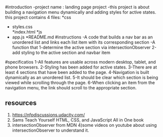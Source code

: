 #introduction
-project name : landing page project
-this project is about building a navigation menu dynamically and adding styles for active states.
this project contains 4 files:
*css
- styles.css    
*index.html
*js
- app.js
*README.md
#instructions
-A code that builds a nav bar as an unordered list and links each list item with its corresponding section
-A function that
           1-determine the active section via intersectionObserver
           2-add styling to the active section and navbar item

#specificatios
1-All features are usable across modern desktop, tablet, and phone browsers.
2-Styling has been added for active states.
3-There are at least 4 sections that have been added to the page.
4-Navigation is built dynamically as an unordered list.
5-It should be clear which section is being viewed while scrolling through the page.
6-When clicking an item from the navigation menu, the link should scroll to the appropriate section.
## resources
1) https://nfpdiscussions.udacity.com/
2) Sams Teach Yourself HTML, CSS, and JavaScript All in One book
3) intersectionObserver from MDN
4)some videos on youtube about using intersectionObserver to understand it.
